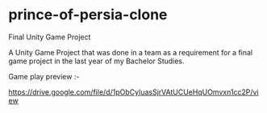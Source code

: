 # prince-of-persia-clone
Final Unity Game Project

A Unity Game Project that was done in a team as a requirement for a final game project in the last year of my Bachelor Studies.

Game play preview :-

https://drive.google.com/file/d/1pObCyIuasSjrVAtUCUeHqUOmvxn1cc2P/view
